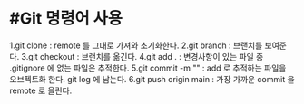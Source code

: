 #Git 명령어 사용
=============

1.git clone : remote 를 그대로 가져와 초기화한다.
2.git branch : 브랜치를 보여준다.
3.git checkout : 브랜치를 옮긴다. 
4.git add . : 변경사항이 있는 파일 중 .gitignore 에 없는 파일은 추적한다.
5.git commit -m "" : add 로 추적하는 파일을 오브젝트화 한다. git log 에 남는다.
6.git push origin main : 가장 가까운 commit 을 remote 로 올린다.